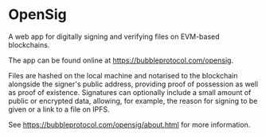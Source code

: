 # OpenSig

A web app for digitally signing and verifying files on EVM-based blockchains.  

The app can be found online at https://bubbleprotocol.com/opensig.

Files are hashed on the local machine and notarised to the blockchain alongside the signer's public address, providing proof of possession as well as proof of existence.  Signatures can optionally include a small amount of public or encrypted data, allowing, for example, the reason for signing to be given or a link to a file on IPFS.  

See https://bubbleprotocol.com/opensig/about.html for more information.

